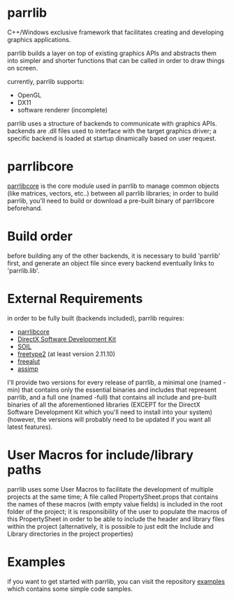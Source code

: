 # parrlib
C++/Windows exclusive framework that facilitates creating and developing graphics applications.

parrlib builds a layer on top of existing graphics APIs and abstracts them into simpler and shorter functions that can be called in order to draw things on screen.

currently, parrlib supports:
  * OpenGL
  * DX11
  * software renderer (incomplete)

parrlib uses a structure of backends to communicate with graphics APIs.
backends are .dll files used to interface with the target graphics driver; a specific backend is loaded at startup dinamically based on user request.

# parrlibcore
[parrlibcore](https://github.com/AlessandroParrotta/parrlibcore) is the core module used in parrlib to manage common objects (like matrices, vectors, etc..) between all parrlib libraries; in order to build parrlib, you'll need to build or download a pre-built binary of parrlibcore beforehand.

# Build order
before building any of the other backends, it is necessary to build 'parrlib' first, and generate an object file since every backend eventually links to 'parrlib.lib'.

# External Requirements
in order to be fully built (backends included), parrlib requires:
  * [parrlibcore](https://github.com/AlessandroParrotta/parrlibcore)
  * [DirectX Software Development Kit](https://www.microsoft.com/en-us/download/details.aspx?id=6812) 
  * [SOIL](https://github.com/littlstar/soil)
  * [freetype2](https://freetype.org/) (at least version 2.11.10)
  * [freealut](https://github.com/vancegroup/freealut)
  * [assimp](https://github.com/assimp/assimp) 

I'll provide two versions for every release of parrlib, a minimal one (named -min) that contains only the essential binaries and includes that represent parrlib, and a full one (named -full) that contains all include and pre-built binaries of all the aforementioned libraries (EXCEPT for the DirectX Software Development Kit which you'll need to install into your system) (however, the versions will probably need to be updated if you want all latest features).

# User Macros for include/library paths
parrlib uses some User Macros to facilitate the development of multiple projects at the same time; 
A file called PropertySheet.props that contains the names of these macros (with empty value fields) is included in the root folder of the project; it is responsibility of the user to populate the macros of this PropertySheet in order to be able to include the header and library files within the project (alternatively, it is possible to just edit the Include and Library directories in the project properties)

# Examples
if you want to get started with parrlib, you can visit the repository [examples](https://github.com/AlessandroParrotta/parrlib-examples) which contains some simple code samples.
